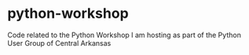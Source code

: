 # python-workshop
Code related to the Python Workshop I am hosting as part of the Python User Group of Central Arkansas
